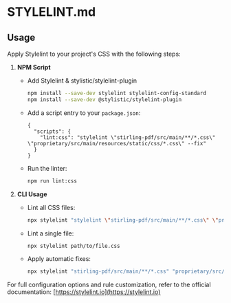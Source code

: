 # STYLELINT.md

## Usage

Apply Stylelint to your project's CSS with the following steps:

1. **NPM Script**

   - Add Stylelint & stylistic/stylelint-plugin
     ```bash
     npm install --save-dev stylelint stylelint-config-standard
     npm install --save-dev @stylistic/stylelint-plugin
     ```
   - Add a script entry to your `package.json`:
     ```jsonc
     {
       "scripts": {
         "lint:css": "stylelint \"stirling-pdf/src/main/**/*.css\" \"proprietary/src/main/resources/static/css/*.css\" --fix"
       }
     }
     ```
   - Run the linter:
     ```bash
     npm run lint:css
     ```

2. **CLI Usage**

   - Lint all CSS files:
     ```bash
     npx stylelint "stylelint \"stirling-pdf/src/main/**/*.css\" \"proprietary/src/main/resources/static/css/*.css\""
     ```
   - Lint a single file:
     ```bash
     npx stylelint path/to/file.css
     ```
   - Apply automatic fixes:
     ```bash
     npx stylelint "stirling-pdf/src/main/**/*.css" "proprietary/src/main/resources/static/css/*.css" --fix
     ```

For full configuration options and rule customization, refer to the official documentation: [https://stylelint.io](https://stylelint.io)

